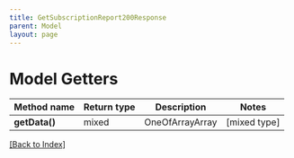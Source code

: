 ```yaml
---
title: GetSubscriptionReport200Response
parent: Model
layout: page
---
```


# Model Getters

Method name | Return type | Description | Notes
------------ | ------------- | ------------- | -------------
**getData()** | mixed | OneOfArrayArray | [mixed type]

[[Back to Index]](../index.md)
